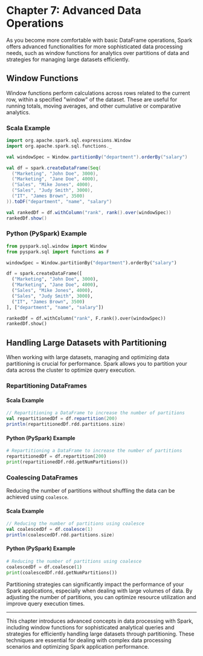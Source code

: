 # Chapter 7: Advanced Data Operations

As you become more comfortable with basic DataFrame operations, Spark offers advanced functionalities for more sophisticated data processing needs, such as window functions for analytics over partitions of data and strategies for managing large datasets efficiently.

## Window Functions

Window functions perform calculations across rows related to the current row, within a specified "window" of the dataset. These are useful for running totals, moving averages, and other cumulative or comparative analytics.

### Scala Example

```scala
import org.apache.spark.sql.expressions.Window
import org.apache.spark.sql.functions._

val windowSpec = Window.partitionBy("department").orderBy("salary")

val df = spark.createDataFrame(Seq(
  ("Marketing", "John Doe", 3000),
  ("Marketing", "Jane Doe", 4000),
  ("Sales", "Mike Jones", 4000),
  ("Sales", "Judy Smith", 3000),
  ("IT", "James Brown", 3500)
)).toDF("department", "name", "salary")

val rankedDf = df.withColumn("rank", rank().over(windowSpec))
rankedDf.show()
```

### Python (PySpark) Example

```python
from pyspark.sql.window import Window
from pyspark.sql import functions as F

windowSpec = Window.partitionBy("department").orderBy("salary")

df = spark.createDataFrame([
  ("Marketing", "John Doe", 3000),
  ("Marketing", "Jane Doe", 4000),
  ("Sales", "Mike Jones", 4000),
  ("Sales", "Judy Smith", 3000),
  ("IT", "James Brown", 3500)
], ["department", "name", "salary"])

rankedDf = df.withColumn("rank", F.rank().over(windowSpec))
rankedDf.show()
```

## Handling Large Datasets with Partitioning

When working with large datasets, managing and optimizing data partitioning is crucial for performance. Spark allows you to partition your data across the cluster to optimize query execution.

### Repartitioning DataFrames

#### Scala Example

```scala
// Repartitioning a DataFrame to increase the number of partitions
val repartitionedDf = df.repartition(200)
println(repartitionedDf.rdd.partitions.size)
```

#### Python (PySpark) Example

```python
# Repartitioning a DataFrame to increase the number of partitions
repartitionedDf = df.repartition(200)
print(repartitionedDf.rdd.getNumPartitions())
```

### Coalescing DataFrames

Reducing the number of partitions without shuffling the data can be achieved using `coalesce`.

#### Scala Example

```scala
// Reducing the number of partitions using coalesce
val coalescedDf = df.coalesce(1)
println(coalescedDf.rdd.partitions.size)
```

#### Python (PySpark) Example

```python
# Reducing the number of partitions using coalesce
coalescedDf = df.coalesce(1)
print(coalescedDf.rdd.getNumPartitions())
```

Partitioning strategies can significantly impact the performance of your Spark applications, especially when dealing with large volumes of data. By adjusting the number of partitions, you can optimize resource utilization and improve query execution times.

---

This chapter introduces advanced concepts in data processing with Spark, including window functions for sophisticated analytical queries and strategies for efficiently handling large datasets through partitioning. These techniques are essential for dealing with complex data processing scenarios and optimizing Spark application performance.
